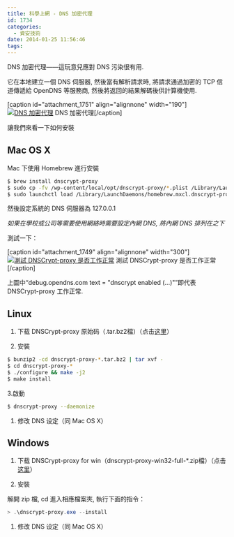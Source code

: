 ```yaml
---
title: 科學上網 - DNS 加密代理
id: 1734
categories:
  - 資安技術
date: 2014-01-25 11:56:46
tags:
---
```


DNS 加密代理——這玩意兒應對 DNS 污染很有用.

它在本地建立一個 DNS 伺服器, 然後當有解析請求時, 將請求通過加密的 TCP 信道傳遞給 OpenDNS 等服務商, 然後將返回的結果解碼後供計算機使用.

[caption id="attachment_1751" align="alignnone" width="190"][![DNS 加密代理](/wp-content/uploads/2014/01/DNSCrypt.jpg)](/wp-content/uploads/2014/01/DNSCrypt.jpg) DNS 加密代理[/caption]

<!--more-->

<span style="line-height: 1.5;">讓我們來看一下如何安裝</span>

## Mac OS X

Mac 下使用 Homebrew 進行安裝

```bash
$ brew install dnscrypt-proxy
$ sudo cp -fv /wp-content/local/opt/dnscrypt-proxy/*.plist /Library/LaunchDaemons
$ sudo launchctl load /Library/LaunchDaemons/homebrew.mxcl.dnscrypt-proxy.plist
```

然後設定系統的 DNS 伺服器為 127.0.0.1

_如果在學校或公司等需要使用網絡時需要設定內網 DNS, 將內網 DNS 排列在之下_

測試一下：

[caption id="attachment_1749" align="alignnone" width="300"][![測試 DNSCrypt-proxy 是否工作正常](/wp-content/uploads/2014/01/螢幕快照-2014-01-25-11.27.19-300x210.png)](/wp-content/uploads/2014/01/螢幕快照-2014-01-25-11.27.19-e1390620613906.png) 測試 DNSCrypt-proxy 是否工作正常[/caption]

上圖中“debug.opendns.com text = "dnscrypt enabled (...)"”即代表 DNSCrypt-proxy 工作正常.

## Linux

1.  下载 DNSCrypt-proxy 原始码（.tar.bz2檔）（点击[这里](http://download.dnscrypt.org/dnscrypt-proxy/)）</p>
2.  安裝</p>

```bash
$ bunzip2 -cd dnscrypt-proxy-*.tar.bz2 | tar xvf -
$ cd dnscrypt-proxy-*
$ ./configure && make -j2
$ make install
```

<p>3.啟動

```bash
$ dnscrypt-proxy --daemonize
```

1.  修改 DNS 设定（同 Mac OS X）

## Windows

1.  下载 DNSCrypt-proxy for win（dnscrypt-proxy-win32-full-*.zip檔）（点击[这里](http://download.dnscrypt.org/dnscrypt-proxy/)）

2.  安裝

解開 zip 檔, cd 進入相應檔案夾, 執行下面的指令：

```powershell
> .\dnscrypt-proxy.exe --install
```

1.  修改 DNS 设定（同 Mac OS X）
